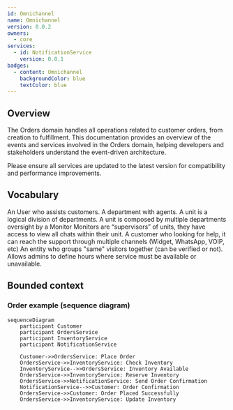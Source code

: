 ```yaml
---
id: Omnichannel
name: Omnichannel
version: 0.0.2
owners:
  - core
services:
  - id: NotificationService
    version: 0.0.1
badges:
  - content: Omnichannel
    backgroundColor: blue
    textColor: blue
---
```


## Overview

The Orders domain handles all operations related to customer orders, from creation to fulfillment. This documentation provides an overview of the events and services involved in the Orders domain, helping developers and stakeholders understand the event-driven architecture.

<Admonition type="warning">Please ensure all services are updated to the latest version for compatibility and performance improvements.</Admonition>

## Vocabulary

<AccordionGroup>
  <Accordion title="Agent">
    An User who assists customers.
  </Accordion>
   <Accordion title="Department">
     A department with agents.
  </Accordion>
  <Accordion title="Units">
     A unit is a logical division of departments. A unit is composed by multiple departments oversight by a Monitor
  </Accordion>
  <Accordion title="Monitor">
     Monitors are “supervisors” of units, they have access to view all chats within their unit.
  </Accordion>
  <Accordion title="Visitor">
     A customer who looking for help, it can reach the support through multiple channels (Widget, WhatsApp, VOIP, etc)
  </Accordion>
  <Accordion title="Contact">
     An entity who groups "same" visitors together (can be verified or not).
  </Accordion>
  <Accordion title="Business Hour">
     Allows admins to define hours where service must be available or unavailable. 
  </Accordion>
</AccordionGroup>

## Bounded context

<NodeGraph />

### Order example (sequence diagram)

```mermaid
sequenceDiagram
    participant Customer
    participant OrdersService
    participant InventoryService
    participant NotificationService

    Customer->>OrdersService: Place Order
    OrdersService->>InventoryService: Check Inventory
    InventoryService-->>OrdersService: Inventory Available
    OrdersService->>InventoryService: Reserve Inventory
    OrdersService->>NotificationService: Send Order Confirmation
    NotificationService-->>Customer: Order Confirmation
    OrdersService->>Customer: Order Placed Successfully
    OrdersService->>InventoryService: Update Inventory
```



 